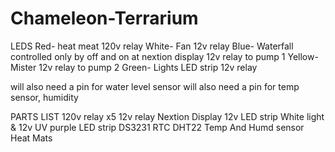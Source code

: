 # Chameleon-Terrarium

LEDS
Red- heat meat 120v relay
White- Fan 12v relay
Blue- Waterfall controlled only by off and on at nextion display 12v relay to pump 1
Yellow- Mister 12v relay to pump 2
Green- Lights LED strip 12v relay

will also need a pin for water level sensor
will also need a pin for temp sensor, humidity

PARTS LIST
120v relay
x5 12v relay 
Nextion Display 
12v LED strip White light & 12v UV purple LED strip
DS3231 RTC
DHT22 Temp And Humd sensor 
Heat Mats
